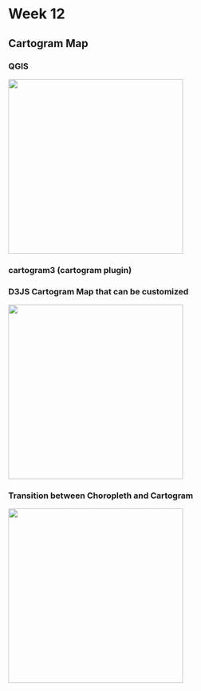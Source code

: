 # Week 12
## Cartogram Map 


### QGIS
<div>
<img src="imgs/QGIS.png" width="350px">
 </div>

### cartogram3 (cartogram plugin)

### D3JS Cartogram Map that can be customized

<div>
<img src="imgs/Cartogram.png" width="350px">
</div>

### Transition between Choropleth and Cartogram
<div>
<img src="imgs/transition.gif" width="350px">
</div>
